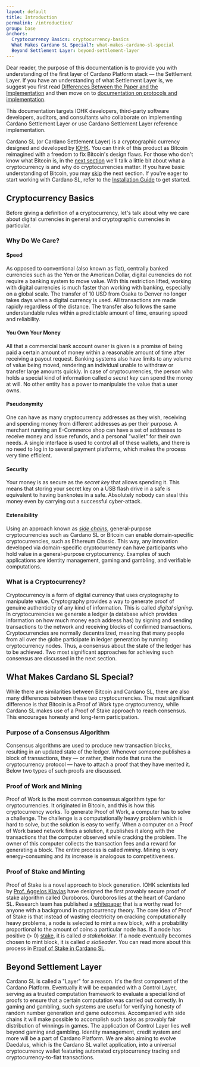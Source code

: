 ```yaml
---
layout: default
title: Introduction
permalink: /introduction/
group: base
anchors:
  Cryptocurrency Basics: cryptocurrency-basics
  What Makes Cardano SL Special?: what-makes-cardano-sl-special
  Beyond Settlement Layer: beyond-settlement-layer
---
```


<!-- Reviewed at 42f226733a3d0e92af736f076a9fb1a7388d8da1 -->

Dear reader, the purpose of this documentation is to provide you with
understanding of the first layer of Cardano Platform stack — the Settlement
Layer. If you have an understanding of what Settlement Layer is, we suggest you
first read [Differences Between the Paper and the
Implementation](/cardano/differences/) and then move on to [documentation on
protocols and implementation](/technical/protocols/csl-application-level/).

This documentation targets IOHK developers, third-party software developers,
auditors, and consultants who collaborate on implementing Cardano Settlement
Layer or use Cardano Settlement Layer reference implementation.

Cardano SL (or Cardano Settlement Layer) is a cryptographic currency designed
and developed by [IOHK](https://iohk.io/team). You can think of this product as
Bitcoin reimagined with a freedom to fix Bitcoin's design flaws. For those who
don't know what Bitcoin is, in the [next section](#cryptocurrency-basics) we'll
talk a little bit about what a cryptocurrency is and why do cryptocurrencies
matter. If you have basic understanding of Bitcoin, you may
[skip](#what-makes-cardano-sl-special) the next section. If you're eager to
start working with Cardano SL, refer to the [Installation Guide](/installation/)
to get started.

## Cryptocurrency Basics

Before giving a definition of a cryptocurrency, let's talk about why we care
about digital currencies in general and cryptographic currencies in particular.

### Why Do We Care?

#### Speed

As opposed to conventional (also known as fiat), centrally banked currencies
such as the Yen or the American Dollar, digital currencies do not require a
banking system to move value. With this restriction lifted, working with digital
currencies is much faster than working with banking, especially on a global
scale. The transfer of 10 USD from Osaka to Denver no longer takes days when a
digital currency is used. All transactions are made rapidly regardless of the
distance. The transfer also follows the same understandable rules within a
predictable amount of time, ensuring speed and reliability.

#### You Own Your Money

All that a commercial bank account owner is given is a promise of being paid a
certain amount of money within a reasonable amount of time after receiving a
payout request. Banking systems also have limits to any volume of value being
moved, rendering an individual unable to withdraw or transfer large amounts
quickly. In case of cryptocurrencies, the person who holds a special kind of
information called *a secret key* can spend the money at will. No other entity
has a power to manipulate the value that a user owns.

#### Pseudonymity

One can have as many cryptocurrency addresses as they wish, receiving and
spending money from different addresses as per their purpose. A merchant running
an E-Commerce shop can have a set of addresses to receive money and issue
refunds, and a personal "wallet" for their own needs. A single interface is used
to control all of these wallets, and there is no need to log in to several
payment platforms, which makes the process very time efficient.

#### Security

Your money is as secure as the *secret key* that allows spending it. This means
that storing your secret key on a USB flash drive in a safe is equivalent to
having banknotes in a safe. Absolutely nobody can steal this money even by
carrying out a successful cyber-attack.

#### Extensibility

Using an approach known as [*side
chains*](https://www.blockstream.com/sidechains.pdf), general-purpose
cryptocurrencies such as Cardano SL or Bitcoin can enable domain-specific
cryptocurrencies, such as Ethereum Classic. This way, any innovation developed
via domain-specific cryptocurrency can have participants who hold value in a
general-purpose cryptocurrency. Examples of such applications are identity
management, gaming and gambling, and verifiable computations.

### What is a Cryptocurrency?

Cryptocurrency is a form of digital currency that uses cryptography to
manipulate value. Cryptography provides a way to generate proof of genuine
authenticity of any kind of information. This is called *digital signing*. In
cryptocurrencies we generate a ledger (a database which provides information on
how much money each address has) by signing and sending transactions to the
network and receiving blocks of confirmed transactions. Cryptocurrencies are
normally decentralized, meaning that many people from all over the globe
participate in ledger generation by running cryptocurrency nodes. Thus, a
consensus about the state of the ledger has to be achieved. Two most significant
approaches for achieving such consensus are discussed in the next section.

## What Makes Cardano SL Special?

<!-- v0.1.0.0 -->

While there are similarities between Bitcoin and Cardano SL, there are also many
differences between these two cryptocurrencies. The most significant difference
is that Bitcoin is a Proof of Work type cryptocurrency, while Cardano SL makes
use of a Proof of Stake approach to reach consensus. This encourages honesty and
long-term participation.

### Purpose of a Consensus Algorithm

Consensus algorithms are used to produce new transaction blocks, resulting in an
updated state of the ledger. Whenever someone publishes a block of transactions,
they — or rather, their node that runs the cryptocurrency protocol — have to
attach a proof that they have merited it. Below two types of such proofs are
discussed.

### Proof of Work and Mining

Proof of Work is the most common consensus algorithm type for cryptocurrencies.
It originated in Bitcoin, and this is how this cryptocurrency works. To generate
Proof of Work, a computer has to solve a challenge. The challenge is a
computationally heavy problem which is hard to solve, but the solution is easy
to verify. When a computer on a Proof of Work based network finds a solution, it
publishes it along with the transactions that the computer observed while
cracking the problem. The owner of this computer collects the transaction fees
and a reward for generating a block. The entire process is called *mining*.
Mining is very energy-consuming and its increase is analogous to
competitiveness.

### Proof of Stake and Minting

Proof of Stake is a novel approach to block generation. IOHK scientists led by
[Prof. Aggelos Kiayias](https://iohk.io/team/aggelos-kiayias/) have designed the
first provably secure proof of stake algorithm called Ouroboros. Ouroboros lies
at the heart of Cardano SL. Research team has published a
[whitepaper](https://iohk.io/research/papers/a-provably-secure-proof-of-stake-blockchain-protocol/)
that is a worthy read for anyone with a background in cryptocurrency theory. The
core idea of Proof of Stake is that instead of wasting electricity on cracking
computationally heavy problems, a node is selected to mint a new block, with a
probability proportional to the amount of coins a particular node has. If a node
has positive (&gt; 0) [stake](/cardano/proof-of-stake/#stake), it is called *a
stakeholder*. If a node eventually becomes chosen to mint block, it is called *a
slotleader*. You can read more about this process in [Proof of Stake in Cardano
SL](/cardano/proof-of-stake/).

## Beyond Settlement Layer

<!-- <2017-02-20> -->

Cardano SL is called a "Layer" for a reason. It's the first component of the
Cardano Platform. Eventually it will be expanded with a Control Layer, serving
as a trusted computation framework to evaluate a special kind of proofs to
ensure that a certain computation was carried out correctly. In gaming and
gambling, such systems are useful for verifying honesty of random number
generation and game outcomes. Accompanied with side chains it will make possible
to accomplish such tasks as provably fair distribution of winnings in games. The
application of Control Layer lies well beyond gaming and gambling. Identity
management, credit system and more will be a part of Cardano Platform. We are
also aiming to evolve Daedalus, which is the Cardano SL wallet application, into
a universal cryptocurrency wallet featuring automated cryptocurrency trading and
cryptocurrency-to-fiat transactions.
